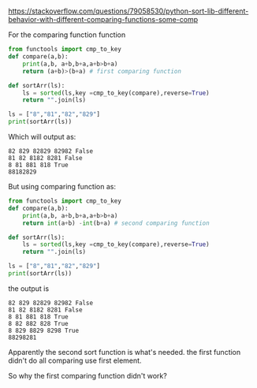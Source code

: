 # 

https://stackoverflow.com/questions/79058530/python-sort-lib-different-behavior-with-different-comparing-functions-some-comp

For the comparing function function
```python
from functools import cmp_to_key
def compare(a,b):
    print(a,b, a+b,b+a,a+b>b+a) 
    return (a+b)>(b+a) # first comparing function

def sortArr(ls):
    ls = sorted(ls,key =cmp_to_key(compare),reverse=True)
    return "".join(ls)

ls = ["8","81","82","829"]
print(sortArr(ls))
```

Which will output as:
```
82 829 82829 82982 False
81 82 8182 8281 False
8 81 881 818 True
88182829

```

But using comparing function as:
``` python
from functools import cmp_to_key
def compare(a,b):
    print(a,b, a+b,b+a,a+b>b+a)
    return int(a+b) -int(b+a) # second comparing function

def sortArr(ls):
    ls = sorted(ls,key =cmp_to_key(compare),reverse=True)
    return "".join(ls)

ls = ["8","81","82","829"]
print(sortArr(ls))
```

the output is
```
82 829 82829 82982 False
81 82 8182 8281 False
8 81 881 818 True
8 82 882 828 True
8 829 8829 8298 True
88298281
```


Apparently the second sort function is what's needed. the first function didn't do all comparing use first element.

So why the first comparing function didn't work?
